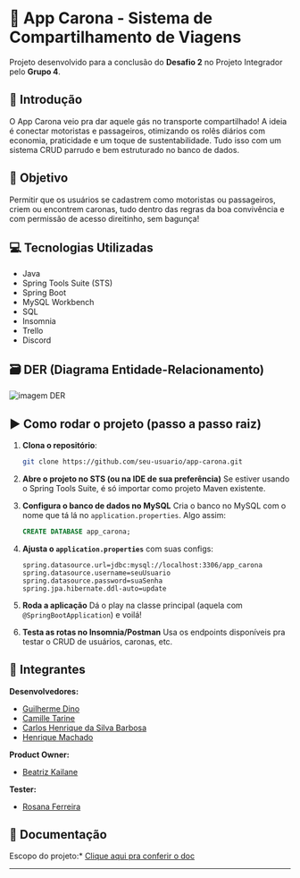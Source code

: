 # 🚗 App Carona - Sistema de Compartilhamento de Viagens

Projeto desenvolvido para a conclusão do **Desafio 2** no Projeto Integrador pelo **Grupo 4**.

## 📘 Introdução

O App Carona veio pra dar aquele gás no transporte compartilhado! A ideia é conectar motoristas e passageiros, otimizando os rolês diários com economia, praticidade e um toque de sustentabilidade. Tudo isso com um sistema CRUD parrudo e bem estruturado no banco de dados.

## 🎯 Objetivo

Permitir que os usuários se cadastrem como motoristas ou passageiros, criem ou encontrem caronas, tudo dentro das regras da boa convivência e com permissão de acesso direitinho, sem bagunça!

## 💻 Tecnologias Utilizadas

* Java
* Spring Tools Suite (STS)
* Spring Boot
* MySQL Workbench
* SQL
* Insomnia
* Trello
* Discord

## 🗃️ DER (Diagrama Entidade-Relacionamento)

![imagem DER](img/DER.png)

## ▶️ Como rodar o projeto (passo a passo raiz)

1. **Clona o repositório**:

   ```bash
   git clone https://github.com/seu-usuario/app-carona.git
   ```

2. **Abre o projeto no STS (ou na IDE de sua preferência)**
   Se estiver usando o Spring Tools Suite, é só importar como projeto Maven existente.

3. **Configura o banco de dados no MySQL**
   Cria o banco no MySQL com o nome que tá lá no `application.properties`. Algo assim:

   ```sql
   CREATE DATABASE app_carona;
   ```

4. **Ajusta o `application.properties`** com suas configs:

   ```properties
   spring.datasource.url=jdbc:mysql://localhost:3306/app_carona
   spring.datasource.username=seuUsuario
   spring.datasource.password=suaSenha
   spring.jpa.hibernate.ddl-auto=update
   ```

5. **Roda a aplicação**
   Dá o play na classe principal (aquela com `@SpringBootApplication`) e voilá!

6. **Testa as rotas no Insomnia/Postman**
   Usa os endpoints disponíveis pra testar o CRUD de usuários, caronas, etc.

## 👥 Integrantes

**Desenvolvedores:**

* [Guilherme Dino](https://github.com/meDinoo)
* [Camille Tarine](https://github.com/CahTarine)
* [Carlos Henrique da Silva Barbosa](https://github.com/Henrykeeh)
* [Henrique Machado](https://github.com/scottineo)

**Product Owner:**
* [Beatriz Kailane](https://github.com/BeaKaylanee)

**Tester:**
* [Rosana Ferreira](https://github.com/lelesrosana)


## 📄 Documentação

Escopo do projeto:* [Clique aqui pra conferir o doc](https://docs.google.com/document/d/11joEl_wFgnJrq7l5-i9XRADNRNGSJDWxrj1hSJP2yus/edit?usp=sharing)

---

